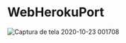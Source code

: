 # WebHerokuPort


![Captura de tela 2020-10-23 001708](https://user-images.githubusercontent.com/30809620/96952425-38439c80-14c5-11eb-9696-17e97e4e20f0.png)
